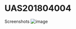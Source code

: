 # UAS201804004

Screenshots
![image](https://user-images.githubusercontent.com/55432046/125290369-6bc3a100-e34a-11eb-9fe8-394ef5f54ce3.png)
